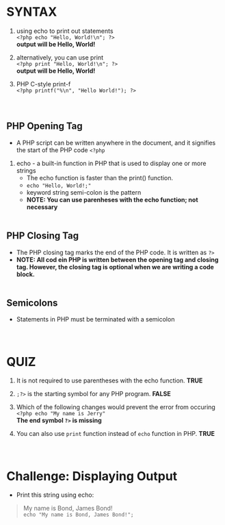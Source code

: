 # SYNTAX
1. using echo to print out statements<br/>
`<?php
    echo "Hello, World!\n";
?>`<br/>
**output will be Hello, World!**<br/>

2. alternatively, you can use print<br/>
`<?php
    print "Hello, World!\n";
?>`<br/>
**output will be Hello, World!**<br/>

3.  PHP C-style print-f <br/>
`<?php
    printf("%\n", "Hello World!");
?>`<br/><br/><br/>


## PHP Opening Tag<br/>
- A PHP script can be written anywhere in the document, and it signifies the start of the PHP code 
`<?php`

1. echo - a built-in function in PHP that is used to display one or more strings
    - The echo function is faster than the print() function.
    - `echo "Hello, World!;"`
    - keyword string semi-colon is the pattern
    - **NOTE: You can use parenheses with the echo function; not necessary**<br/><br/>

## PHP Closing Tag<br/>
- The PHP closing tag marks the end of the PHP code. It is written as `?>`
- **NOTE: All cod ein PHP is written between the opening tag and closing tag. However, the closing tag is optional when we are writing a code block.**<br/><br/>


## Semicolons
- Statements in PHP must be terminated with a semicolon<br/><br/><br/>

# QUIZ
1. It is not required to use parentheses with the echo function. **TRUE**

2. `;?>` is the starting symbol for any PHP program. **FALSE**

3. Which of the following changes would prevent the error from occuring <br/>
`<?php
echo "My name is Jerry"`<br/>
**The end symbol `?>` is missing**

4. You can also use `print` function instead of `echo` function in PHP. **TRUE**<br/><br/><br/>


# Challenge: Displaying Output
- Print this string using echo:
> My name is Bond, James Bond!
<br/> `echo "My name is Bond, James Bond!";`